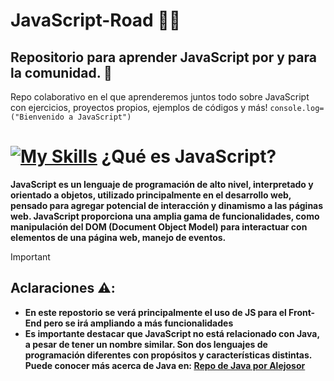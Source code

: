 # JavaScript-Road 🧑‍💻
## Repositorio para aprender JavaScript por y para la comunidad. 🤖
Repo colaborativo en el que aprenderemos juntos todo sobre JavaScript con ejercicios, proyectos propios, ejemplos de códigos y más! 
<code>console.log=("Bienvenido a JavaScript")</code>

# [![My Skills](https://skillicons.dev/icons?i=javascript&theme=dark)](https://skillicons.dev) ¿Qué es JavaScript?
**JavaScript es un lenguaje de programación de alto nivel, interpretado y orientado a objetos, utilizado principalmente en el desarrollo web, pensado para agregar potencial de interacción y dinamismo a las páginas web. JavaScript proporciona una amplia gama de funcionalidades, como manipulación del DOM (Document Object Model) para interactuar con elementos de una página web, manejo de eventos.**

> [!IMPORTANT]
> ## Aclaraciones ⚠️: 
> - **En este repostorio se verá principalmente el uso de JS para el Front-End pero se irá ampliando a más funcionalidades**
> - **Es importante destacar que JavaScript no está relacionado con Java, a pesar de tener un nombre similar. Son dos lenguajes de programación diferentes con propósitos y características distintas. Puede conocer más acerca de Java en: [Repo de Java por Alejosor](https://github.com/Alejosor/Java_0_to_Hero)**
